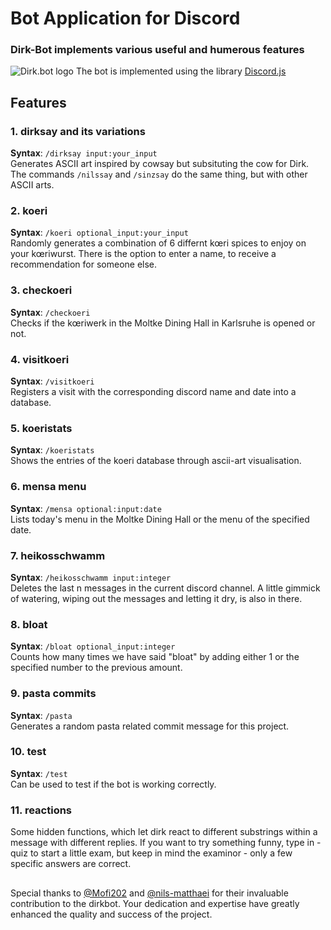 # Bot Application for Discord
### Dirk-Bot implements various useful and humerous features
![Dirk.bot logo](https://media.discordapp.net/attachments/1062655818794803231/1062677815029407754/DIRKBOT.png)
The bot is implemented using the library [Discord.js](https://discord.js.org)

## Features
### 1. dirksay and its variations
**Syntax**: `/dirksay input:your_input` <br>
Generates ASCII art inspired by cowsay but subsituting the cow for Dirk. The commands `/nilssay` and `/sinzsay` do the same thing, but with other ASCII arts.

### 2. koeri
**Syntax**: `/koeri optional_input:your_input` <br>
Randomly generates a combination of 6 differnt kœri spices to enjoy on your kœriwurst. There is the option to enter a name, to receive a recommendation for someone else.

### 3. checkoeri
**Syntax**: `/checkoeri` <br>
Checks if the kœriwerk in the Moltke Dining Hall in Karlsruhe is opened or not.

### 4. visitkoeri
**Syntax**: `/visitkoeri` <br>
Registers a visit with the corresponding discord name and date into a database.

### 5. koeristats
**Syntax**: `/koeristats` <br>
Shows the entries of the koeri database through ascii-art visualisation.

### 6. mensa menu
**Syntax**: `/mensa optional:input:date` <br>
Lists today's menu in the Moltke Dining Hall or the menu of the specified date.

### 7. heikosschwamm
**Syntax**: `/heikosschwamm input:integer` <br>
Deletes the last n messages in the current discord channel. A little gimmick of watering, wiping out the messages and letting it dry, is also in there.

### 8. bloat
**Syntax**: `/bloat optional_input:integer` <br>
Counts how many times we have said "bloat" by adding either 1 or the specified number to the previous amount.

### 9. pasta commits
**Syntax**: `/pasta` <br>
Generates a random pasta related commit message for this project.

### 10. test
**Syntax**: `/test` <br>
Can be used to test if the bot is working correctly.

### 11. reactions
Some hidden functions, which let dirk react to different substrings within a message with different replies. If you want to try something funny, type in -quiz to start a little exam, but keep in mind the examinor - only a few specific answers are correct.
##

Special thanks to [@Mofi202](https://github.com/Mofi202) and [@nils-matthaei](https://github.com/nils-matthaei) for their invaluable contribution to the dirkbot. Your dedication and expertise have greatly enhanced the quality and success of the project. 
